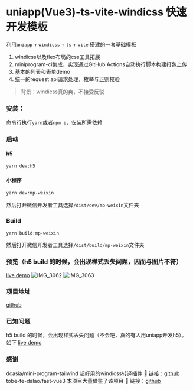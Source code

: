 # uniapp(Vue3)-ts-vite-windicss 快速开发模板
利用`uniapp` + `windicss` + `ts` + `vite` 搭建的一套基础模板

1. windicss以及flex布局的css工具拓展
2. miniprogram-ci集成，实现通过GitHub Actions自动执行脚本构建打包上传
3. 基本的列表和表单demo
4. 统一的request api请求处理，枚举与正则校验


>背景：windicss真的爽，不接受反驳

### 安装：
命令行执行` yarn `或者`npm i`，安装所需依赖


### 启动

#### h5
```bash
yarn dev:h5
```
#### 小程序
```bash
yarn dev:mp-weixin
```
然后打开微信开发者工具选择`/dist/dev/mp-weixin`文件夹

### Build
```bash
yarn build:mp-weixin
```
然后打开微信开发者工具选择`/dist/build/mp-weixin`文件夹

### 预览（h5 build 的时候，会出现样式丢失问题，因而与图片不符）
[live demo](http://uniapp-template.demo.qqoc.co/#/)
![IMG_3062](https://user-images.githubusercontent.com/75962592/184828613-e11f3d35-7288-4706-91fe-a1d26da994ee.PNG)
![IMG_3063](https://user-images.githubusercontent.com/75962592/184828651-17200da9-251f-4c17-a0fb-ecd811b75f2c.PNG)


### 项目地址
[github](https://github.com/sjtuli/uniapp-ts-windicss-pinia)

### 已知问题
h5 build 的时候，会出现样式丢失问题（不会吧，真的有人用uniapp开发h5）。
如下
[live demo](http://uniapp-template.demo.qqoc.co/#/)

### 感谢
dcasia/mini-program-tailwind 超好用的windicss转译插件
🔗 链接：[github](https://github.com/dcasia/mini-program-tailwind)
tobe-fe-dalao/fast-vue3  本项目大量借鉴了该项目
🔗 链接：[github](https://github.com/tobe-fe-dalao/fast-vue3)
